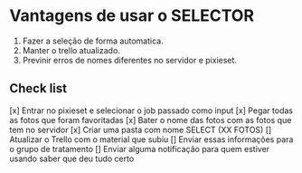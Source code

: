 # Vantagens de usar o SELECTOR

  1. Fazer a seleção de forma automatica.
  2. Manter o trello atualizado.
  3. Previnir erros de nomes diferentes no servidor e pixieset.

## Check list

  [x] Entrar no pixieset e selecionar o job passado como input
  [x] Pegar todas as fotos que foram favoritadas
  [x] Bater o nome das fotos com as fotos que tem no servidor
  [x] Criar uma pasta com nome SELECT <!Nome do material> (XX FOTOS)
  [] Atualizar o Trello com o material que subiu
  [] Enviar essas informações para o grupo de tratamento 
  [] Enviar alguma notificação para quem estiver usando saber que deu tudo certo